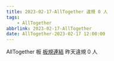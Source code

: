 ```yaml
---
title: 2023-02-17-AllTogether 違規 0 人
tags:
    - AllTogether
abbrlink: 2023-02-17-AllTogether
date: AllTogether-2023-02-17 12:00:00
---
```

AllTogether 板 [板規連結](https://www.ptt.cc/bbs/AllTogether/M.1643211430.A.5FB.html)
昨天違規 0 人
